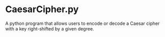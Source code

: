 # CaesarCipher.py
A python program that allows users to encode or decode a Caesar cipher with a key right-shifted by a given degree.

